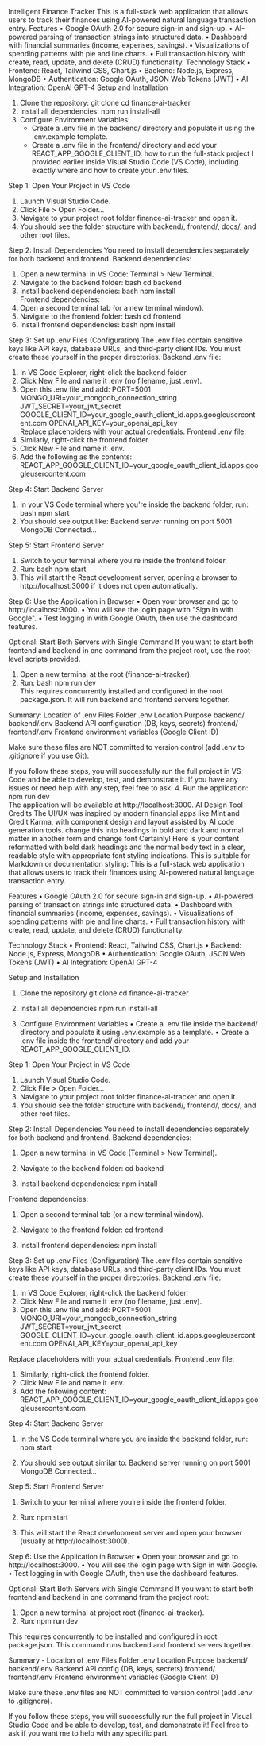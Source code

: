 
Intelligent Finance Tracker
This is a full-stack web application that allows users to track their finances using AI-powered natural language transaction entry.
Features
•	Google OAuth 2.0 for secure sign-in and sign-up.
•	AI-powered parsing of transaction strings into structured data.
•	Dashboard with financial summaries (income, expenses, savings).
•	Visualizations of spending patterns with pie and line charts.
•	Full transaction history with create, read, update, and delete (CRUD) functionality.
Technology Stack
•	Frontend: React, Tailwind CSS, Chart.js
•	Backend: Node.js, Express, MongoDB
•	Authentication: Google OAuth, JSON Web Tokens (JWT)
•	AI Integration: OpenAI GPT-4
Setup and Installation
1.	Clone the repository:
        git clone <repository-url>     cd finance-ai-tracker    
2.	Install all dependencies:
        npm run install-all    
3.	Configure Environment Variables:
    - Create a .env file in the backend/ directory and populate it using the .env.example template.
    - Create a .env file in the frontend/ directory and add your REACT_APP_GOOGLE_CLIENT_ID.
how to run the full-stack project I provided earlier inside Visual Studio Code (VS Code), including exactly where and how to create your .env files.
 
Step 1: Open Your Project in VS Code
1.	Launch Visual Studio Code.
2.	Click File > Open Folder...
3.	Navigate to your project root folder finance-ai-tracker and open it.
4.	You should see the folder structure with backend/, frontend/, docs/, and other root files.
 
Step 2: Install Dependencies
You need to install dependencies separately for both backend and frontend.
Backend dependencies:
1.	Open a new terminal in VS Code: Terminal > New Terminal.
2.	Navigate to the backend folder:
bash    cd backend    
3. Install backend dependencies:
bash    npm install    
Frontend dependencies:
1.	Open a second terminal tab (or a new terminal window).
2.	Navigate to the frontend folder:
bash    cd frontend    
3. Install frontend dependencies:
bash    npm install    
 
Step 3: Set up .env Files (Configuration)
The .env files contain sensitive keys like API keys, database URLs, and third-party client IDs. You must create these yourself in the proper directories.
Backend .env file:
1.	In VS Code Explorer, right-click the backend folder.
2.	Click New File and name it .env (no filename, just .env).
3.	Open this .env file and add:
   PORT=5001    MONGO_URI=your_mongodb_connection_string    JWT_SECRET=your_jwt_secret    GOOGLE_CLIENT_ID=your_google_oauth_client_id.apps.googleusercontent.com    OPENAI_API_KEY=your_openai_api_key    
Replace placeholders with your actual credentials.
Frontend .env file:
1.	Similarly, right-click the frontend folder.
2.	Click New File and name it .env.
3.	Add the following as the contents:
   REACT_APP_GOOGLE_CLIENT_ID=your_google_oauth_client_id.apps.googleusercontent.com    
 
Step 4: Start Backend Server
1.	In your VS Code terminal where you're inside the backend folder, run:
bash    npm start    
2.	You should see output like:
   Backend server running on port 5001    MongoDB Connected...    
 
Step 5: Start Frontend Server
1.	Switch to your terminal where you're inside the frontend folder.
2.	Run:
bash    npm start    
3.	This will start the React development server, opening a browser to http://localhost:3000 if it does not open automatically.
 
Step 6: Use the Application in Browser
•	Open your browser and go to http://localhost:3000.
•	You will see the login page with "Sign in with Google".
•	Test logging in with Google OAuth, then use the dashboard features.
 
Optional: Start Both Servers with Single Command
If you want to start both frontend and backend in one command from the project root, use the root-level scripts provided.
1.	Open a new terminal at the root (finance-ai-tracker).
2.	Run:
bash    npm run dev    
This requires concurrently installed and configured in the root package.json. It will run backend and frontend servers together.
 
Summary: Location of .env Files
Folder	.env Location	Purpose
backend/	backend/.env	Backend API configuration (DB, keys, secrets)
frontend/	frontend/.env	Frontend environment variables (Google Client ID)

Make sure these files are NOT committed to version control (add .env to .gitignore if you use Git).
 
If you follow these steps, you will successfully run the full project in VS Code and be able to develop, test, and demonstrate it.
If you have any issues or need help with any step, feel free to ask!
4.	Run the application:
        npm run dev    
    The application will be available at http://localhost:3000.
AI Design Tool Credits
The UI/UX was inspired by modern financial apps like Mint and Credit Karma, with component design and layout assisted by AI code generation tools. change this into headings in bold and dark and normal matter in another form and change font
Certainly! Here is your content reformatted with bold dark headings and the normal body text in a clear, readable style with appropriate font styling indications. This is suitable for Markdown or documentation styling:
This is a full-stack web application that allows users to track their finances using AI-powered natural language transaction entry.
 
Features
•	Google OAuth 2.0 for secure sign-in and sign-up.
•	AI-powered parsing of transaction strings into structured data.
•	Dashboard with financial summaries (income, expenses, savings).
•	Visualizations of spending patterns with pie and line charts.
•	Full transaction history with create, read, update, and delete (CRUD) functionality.
 
Technology Stack
•	Frontend: React, Tailwind CSS, Chart.js
•	Backend: Node.js, Express, MongoDB
•	Authentication: Google OAuth, JSON Web Tokens (JWT)
•	AI Integration: OpenAI GPT-4
 
Setup and Installation
1. Clone the repository
git clone <repository-url>
cd finance-ai-tracker

2. Install all dependencies
npm run install-all

3. Configure Environment Variables
•	Create a .env file inside the backend/ directory and populate it using .env.example as a template.
•	Create a .env file inside the frontend/ directory and add your REACT_APP_GOOGLE_CLIENT_ID.
 
Step 1: Open Your Project in VS Code
1.	Launch Visual Studio Code.
2.	Click File > Open Folder...
3.	Navigate to your project root folder finance-ai-tracker and open it.
4.	You should see the folder structure with backend/, frontend/, docs/, and other root files.
 
Step 2: Install Dependencies
You need to install dependencies separately for both backend and frontend.
Backend dependencies:
1.	Open a new terminal in VS Code (Terminal > New Terminal).
2.	Navigate to the backend folder:
cd backend

3.	Install backend dependencies:
npm install

Frontend dependencies:
1.	Open a second terminal tab (or a new terminal window).
2.	Navigate to the frontend folder:
cd frontend

3.	Install frontend dependencies:
npm install

 
Step 3: Set up .env Files (Configuration)
The .env files contain sensitive keys like API keys, database URLs, and third-party client IDs. You must create these yourself in the proper directories.
Backend .env file:
1.	In VS Code Explorer, right-click the backend folder.
2.	Click New File and name it .env (no filename, just .env).
3.	Open this .env file and add:
PORT=5001
MONGO_URI=your_mongodb_connection_string
JWT_SECRET=your_jwt_secret
GOOGLE_CLIENT_ID=your_google_oauth_client_id.apps.googleusercontent.com
OPENAI_API_KEY=your_openai_api_key

Replace placeholders with your actual credentials.
Frontend .env file:
1.	Similarly, right-click the frontend folder.
2.	Click New File and name it .env.
3.	Add the following content:
REACT_APP_GOOGLE_CLIENT_ID=your_google_oauth_client_id.apps.googleusercontent.com

 
Step 4: Start Backend Server
1.	In the VS Code terminal where you are inside the backend folder, run:
npm start

2.	You should see output similar to:
Backend server running on port 5001
MongoDB Connected...

 
Step 5: Start Frontend Server
1.	Switch to your terminal where you’re inside the frontend folder.
2.	Run:
npm start

3.	This will start the React development server and open your browser (usually at http://localhost:3000).
 
Step 6: Use the Application in Browser
•	Open your browser and go to http://localhost:3000.
•	You will see the login page with Sign in with Google.
•	Test logging in with Google OAuth, then use the dashboard features.
 
Optional: Start Both Servers with Single Command
If you want to start both frontend and backend in one command from the project root:
1.	Open a new terminal at project root (finance-ai-tracker).
2.	Run:
npm run dev

This requires concurrently to be installed and configured in root package.json. This command runs backend and frontend servers together.
 
Summary - Location of .env Files
Folder	.env Location	Purpose
backend/	backend/.env	Backend API config (DB, keys, secrets)
frontend/	frontend/.env	Frontend environment variables (Google Client ID)

Make sure these .env files are NOT committed to version control (add .env to .gitignore).
 
If you follow these steps, you will successfully run the full project in Visual Studio Code and be able to develop, test, and demonstrate it!
Feel free to ask if you want me to help with any specific part.
